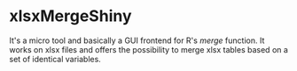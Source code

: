 # xlsxMergeShiny

It's a micro tool and basically a GUI frontend for R's *merge* function.
It works on xlsx files and offers the possibility to merge xlsx tables based on a set of identical variables.
